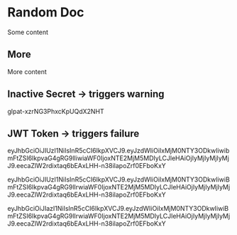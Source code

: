# Random Doc
Some content

## More
More content

## Inactive Secret -> triggers warning
glpat-xzrNG3PhxcKpUQdX2NHT

## JWT Token -> triggers failure
eyJhbGciOiJIUzI1NiIsInR5cCI6IkpXVCJ9.eyJzdWIiOiIxMjM0NTY3ODkwIiwibmFtZSI6IkpvaG4gRG9lIiwiaWF0IjoxNTE2MjM5MDIyLCJleHAiOjIyMjIyMjIyMjJ9.eecaZlW2rdixtaq6bEAxLHH-n38ilapoZrf0EFboKxY


eyJhbGciOiJIUzI1NiIsInR5cCI6IkpXVCJ9.eyJzdWIiOiIxMjM0NTY3ODkwIiwiBmFtZSI6IkpvaG4gRG9lIrwiaWF0IjoxNTE2MjM5MDIyLCJleHAiOjIyMjIyMjIyMjJ9.eecaZlW2rdixtaq6bEAxLHH-n38ilapoZrf0EFboKxY

eyJhbGciOiJIazI1NiIsInR5cCI6IkpXVCJ9.eyJzdWIiOiIxMjM0NTY3ODkwIiwiBmFtZSI6IkpvaG4gRG9lIrwiaWF0IjoxNTE2MjM5MDIyLCJleHAiOjIyMjIyMjIyMjJ9.eecaZlW2rdixtaq6bEAxLHH-n38ilapoZrf0EFboKxY



